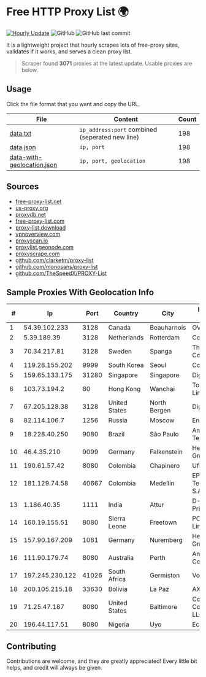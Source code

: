 
# Free HTTP Proxy List 🌍

[![Hourly Update](https://github.com/mertguvencli/http-proxy-list/actions/workflows/main.yml/badge.svg?branch=main)](https://github.com/mertguvencli/http-proxy-list/actions/workflows/main.yml)
![GitHub](https://img.shields.io/github/license/mertguvencli/http-proxy-list)
![GitHub last commit](https://img.shields.io/github/last-commit/mertguvencli/http-proxy-list)

It is a lightweight project that hourly scrapes lots of free-proxy sites, validates if it works, and serves a clean proxy list.


> Scraper found **3071** proxies at the latest update. Usable proxies are below.

## Usage

Click the file format that you want and copy the URL.


|File|Content|Count|
|----|-------|-----|
|[data.txt](https://raw.githubusercontent.com/mertguvencli/http-proxy-list/main/proxy-list/data.txt)|`ip_address:port` combined (seperated new line)|198|
|[data.json](https://raw.githubusercontent.com/mertguvencli/http-proxy-list/main/proxy-list/data.json)|`ip, port`|198|
|[data-with-geolocation.json](https://raw.githubusercontent.com/mertguvencli/http-proxy-list/main/proxy-list/data-with-geolocation.json)|`ip, port, geolocation`|198|

## Sources

* [free-proxy-list.net](https://free-proxy-list.net)
* [us-proxy.org](https://www.us-proxy.org)
* [proxydb.net](http://proxydb.net)
* [free-proxy-list.com](https://free-proxy-list.com/?page=&port=&type%5B%5D=http&type%5B%5D=https&up_time=0&search=Search)
* [proxy-list.download](https://www.proxy-list.download/HTTP)
* [vpnoverview.com](https://vpnoverview.com/privacy/anonymous-browsing/free-proxy-servers)
* [proxyscan.io](https://www.proxyscan.io)
* [proxylist.geonode.com](https://proxylist.geonode.com/api/proxy-list?limit=300&page=1&sort_by=lastChecked&sort_type=desc&protocols=http,https)
* [proxyscrape.com](https://api.proxyscrape.com/v2/?request=displayproxies&protocol=http&timeout=10000&country=all&ssl=all&anonymity=all)
* [github.com/clarketm/proxy-list](https://raw.githubusercontent.com/clarketm/proxy-list/master/proxy-list-raw.txt)
* [github.com/monosans/proxy-list](https://raw.githubusercontent.com/monosans/proxy-list/main/proxies/http.txt)
* [github.com/TheSpeedX/PROXY-List](https://raw.githubusercontent.com/TheSpeedX/PROXY-List/master/http.txt)


## Sample Proxies With Geolocation Info

|#|Ip|Port|Country|City|Internet Service Provider|
|-|--|----|-------|----|-------------------------|
|1|54.39.102.233|3128|Canada|Beauharnois|OVH SAS|
|2|5.39.189.39|3128|Netherlands|Rotterdam|ColoCenter b.v.|
|3|70.34.217.81|3128|Sweden|Spanga|The Constant Company|
|4|119.28.155.202|9999|South Korea|Seoul|ComsenzNet|
|5|159.65.133.175|31280|Singapore|Singapore|DigitalOcean, LLC|
|6|103.73.194.2|80|Hong Kong|Wanchai|TouchPal HK Co., Limited|
|7|67.205.128.38|3128|United States|North Bergen|DigitalOcean, LLC|
|8|82.114.106.7|1256|Russia|Moscow|Enforta-MSK|
|9|18.228.40.250|9080|Brazil|São Paulo|Amazon Technologies Inc.|
|10|46.4.35.210|9099|Germany|Falkenstein|Hetzner Online GmbH|
|11|190.61.57.42|8080|Colombia|Chapinero|Ufinet Panama S.A.|
|12|181.129.74.58|40667|Colombia|Medellín|EPM Telecomunicaciones S.A. E.S.P.|
|13|1.186.40.35|1111|India|Attur|D-VoiS Broadband Private Limited|
|14|160.19.155.51|8080|Sierra Leone|Freetown|PCS Holdings Limited|
|15|157.90.167.209|1081|Germany|Nuremberg|Hetzner Online GmbH|
|16|111.90.179.74|8080|Australia|Perth|Angkor Data Communication|
|17|197.245.230.122|41026|South Africa|Germiston|Vox Telecom|
|18|200.105.215.18|33630|Bolivia|La Paz|AXS Bolivia S. A.|
|19|71.25.47.187|8080|United States|Baltimore|Comcast Cable Communications, LLC|
|20|196.44.117.51|8080|Nigeria|Uyo|Ecoband Ltd|



## Contributing

Contributions are welcome, and they are greatly appreciated! Every
little bit helps, and credit will always be given.

